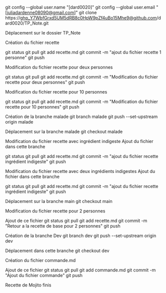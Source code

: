 git config --global user.name "[dard0020]"
git config --global user.email "[juliadardenne08090@gmail.com]"
git clone https://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@github.com/dard0020/TP_Note.git

Déplacement sur le dossier TP_Note

Création du fichier recette

git status
git pull
git add recette.md
git commit -m "ajout du fichier recette 1 personne"
git push

Modification du fichier recette pour deux personnes

git status
git pull
git add recette.md
git commit -m "Modification du fichier recette pour deux personnes"
git push

Modification du fichier recette pour 10 personnes

git status
git pull
git add recette.md
git commit -m "Modification du fichier recette pour 10 personnes"
git push

Création de la branche malade
git branch malade
git push --set-upstream origin malade

Déplacement sur la branche malade
git checkout malade

Modification du fichier recette avec ingrédient indigeste
Ajout du fichier dans cette branche

git status
git pull
git add recette.md
git commit -m "ajout du fichier recette ingrédient indigeste"
git push

Modification du fichier recette avec deux ingrédients indigestes
Ajout du fichier dans cette branche

git status
git pull
git add recette.md
git commit -m "ajout du fichier recette ingrédient indigeste"
git push

Déplacement sur la branche main
git checkout main

Modification du fichier recette pour 2 personnes

Ajout de ce fichier
git status
git pull
git add recette.md
git commit -m "Retour a la recette de base pour 2 personnes"
git push

Création de la branche Dev
git branch dev
git push --set-upstream origin dev

Déplacement dans cette branche
git checkout dev

Création du fichier commande.md

Ajout de ce fichier
git status
git pull
git add commande.md
git commit -m "Ajout du fichier commande"
git push

Recette de Mojito finis